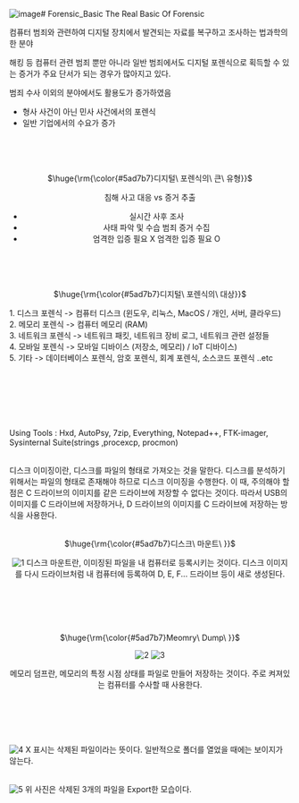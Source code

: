 ![image](https://github.com/user-attachments/assets/14c68428-e538-44c8-a29f-d07998f9905b)# Forensic_Basic
The Real Basic Of Forensic </br>


컴퓨터 범죄와 관련하여 디지털 장치에서 발견되는 자료를 복구하고 조사하는 법과학의 한 분야 </br>

해킹 등 컴퓨터 관련 범죄 뿐만 아니라 일반 범죄에서도 디지털 포렌식으로 획득할 수 있는 증거가 주요 단서가 되는 경우가 많아지고 있다. <br/>

범죄 수사 이외의 분야에서도 활용도가 증가하였음
- 형사 사건이 아닌 민사 사건에서의 포렌식
- 일반 기업에서의 수요가 증가

<div align=center><br><br><br>
<p>$\huge{\rm{\color{#5ad7b7}디지털\ 포렌식의\ 큰\ 유형}}$</p>

   침해 사고 대응 vs 증거 추출
- 실시간                       사후 조사      
- 사태 파악 및 수습             범죄 증거 수집
- 엄격한 입증 필요 X            엄격한 입증 필요 O
</div>

<br><br><br>
<div align=center>
<p>$\huge{\rm{\color{#5ad7b7}디지털\ 포렌식의\ 대상}}$</p>
</div>
1. 디스크 포렌식 -> 컴퓨터 디스크 (윈도우, 리눅스, MacOS / 개인, 서버, 클라우드) <br>
2. 메모리 포렌식 -> 컴퓨터 메모리 (RAM)  <br>
3. 네트워크 포렌식 -> 네트워크 패킷, 네트워크 장비 로그, 네트워크 관련 설정들 <br>
4. 모바일 포렌식 -> 모바일 디바이스 (저장소, 메모리) / IoT 디바이스) <br>
5. 기타 -> 데이터베이스 포렌식, 암호 포렌식, 회계 포렌식, 소스코드 포렌식 ..etc <br>


<br><br><br><br><br><br>
Using Tools : Hxd, AutoPsy, 7zip, Everything, Notepad++, FTK-imager, Sysinternal Suite(strings ,procexcp, procmon)<br><br>

디스크 이미징이란, 디스크를 파일의 형태로 가져오는 것을 말한다. 디스크를 분석하기 위해서는 파일의 형태로 존재해야 하므로 디스크 이미징을 수행한다. 이 때, 주의해야 할 점은 C 드라이브의 이미지를 같은 드라이브에 저장할 수 없다는 것이다. 따라서 USB의 이미지를 C 드라이브에 저장하거나, D 드라이브의 이미지를 C 드라이브에 저장하는 방식을 사용한다.<br><br>

<div align=center>
<p>$\huge{\rm{\color{#5ad7b7}디스크\ 마운트\ }}$</p>

   ![1](https://github.com/user-attachments/assets/353abbc6-1342-4fc9-8674-39be1f330207)
디스크 마운트란, 이미징된 파일을 내 컴퓨터로 등록시키는 것이다. 디스크 이미지를 다시 드라이브처럼 내 컴퓨터에 등록하여 D, E, F... 드라이브 등이 새로 생성된다.
</div>
<br><br><br><br>

<div align=center>
<p>$\huge{\rm{\color{#5ad7b7}Meomry\ Dump\ }}$</p>
   
   ![2](https://github.com/user-attachments/assets/530a6492-0f44-4a70-9a3d-f24b72e676ff)
   ![3](https://github.com/user-attachments/assets/40923045-5cae-47a9-850c-882600bd602e)

   
메모리 덤프란, 메모리의 특정 시점 상태를 파일로 만들어 저장하는 것이다. 주로 켜져있는 컴퓨터를 수사할 때 사용한다.
   
</div><br><br><br><br>

![4](https://github.com/user-attachments/assets/ea5b389c-8c60-4b4b-b308-c3a3704d9feb)
X 표시는 삭제된 파일이라는 뜻이다. 일반적으로 폴더를 열었을 때에는 보이지가 않는다.<br><br>

![5](https://github.com/user-attachments/assets/db134a71-b7da-47e5-9d4f-5ac08a690d0b)
위 사진은 삭제된 3개의 파일을 Export한 모습이다.<br><br>









